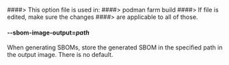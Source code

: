 ####> This option file is used in:
####>   podman farm build
####> If file is edited, make sure the changes
####> are applicable to all of those.
#### **--sbom-image-output**=*path*

When generating SBOMs, store the generated SBOM in the specified path in the
output image.  There is no default.
